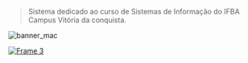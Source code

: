 > Sistema dedicado ao curso de Sistemas de Informação do IFBA Campus Vitória da conquista.

![banner_mac](https://user-images.githubusercontent.com/13178261/109680157-002b2500-7b5b-11eb-8631-1527fd71370e.png)

[![Frame 3](https://user-images.githubusercontent.com/13178261/110060246-5f985900-7d44-11eb-8b51-1ab20a21d8ad.png)](https://github.com/flaviofilipe/bsi-ifba-web/wiki)
